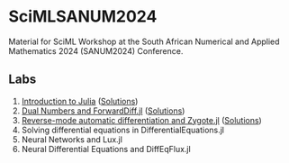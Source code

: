 # SciMLSANUM2024
Material for SciML Workshop at the South African Numerical and Applied Mathematics 2024 (SANUM2024) Conference.


## Labs

1. [Introduction to Julia](https://github.com/dlfivefifty/SciMLSANUM2024/blob/main/labs/lab1.ipynb) ([Solutions](https://github.com/dlfivefifty/SciMLSANUM2024/blob/main/labs/lab1s.ipynb))
2. [Dual Numbers and ForwardDiff.jl](https://github.com/dlfivefifty/SciMLSANUM2024/blob/main/labs/lab2.ipynb) ([Solutions](https://github.com/dlfivefifty/SciMLSANUM2024/blob/main/labs/lab2s.ipynb))
3. [Reverse-mode automatic differentiation and Zygote.jl](https://github.com/dlfivefifty/SciMLSANUM2024/blob/main/labs/lab3.ipynb) ([Solutions](https://github.com/dlfivefifty/SciMLSANUM2024/blob/main/labs/lab3s.ipynb))
4. Solving differential equations in DifferentialEquations.jl
5. Neural Networks and Lux.jl
6. Neural Differential Equations and DiffEqFlux.jl